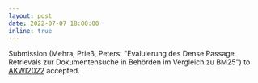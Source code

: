```yaml
---
layout: post
date: 2022-07-07 18:00:00
inline: true
---
```


Submission (Mehra, Prieß, Peters: "Evaluierung des Dense Passage Retrievals zur Dokumentensuche in Behörden im Vergleich zu BM25") to [AKWI2022](https://akwi2022.htw-berlin.de) accepted.
